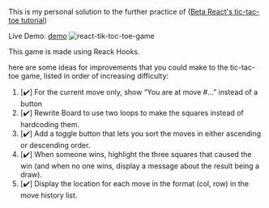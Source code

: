 This is my personal solution to the further practice of ([Beta React's tic-tac-toe tutorial](https://beta.reactjs.org/learn/tutorial-tic-tac-toe))

Live Demo: [demo](https://no2ehi.github.io/react-tik-tac-toe-difficulty/)
![react-tik-toc-toe-game](https://user-images.githubusercontent.com/35344951/213921987-097275ec-431d-4c6f-927a-2ba03cb9a908.gif)

This game is made using Reack Hooks.

here are some ideas for improvements that you could make to the tic-tac-toe game, listed in order of increasing difficulty:
1. [✔️] For the current move only, show “You are at move #…” instead of a button
2. [✔️] Rewrite Board to use two loops to make the squares instead of hardcoding them.
3. [✔️] Add a toggle button that lets you sort the moves in either ascending or descending order.
4. [✔️] When someone wins, highlight the three squares that caused the win (and when no one wins, display a message about the result being a draw).
5. [✔️] Display the location for each move in the format (col, row) in the move history list.

